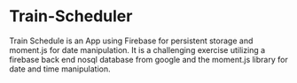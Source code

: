 # Train-Scheduler
Train Schedule is an App using Firebase for persistent storage and moment.js for date manipulation.
It is a challenging exercise utilizing a firebase back end nosql database from google and the moment.js library for date and time manipulation. 
